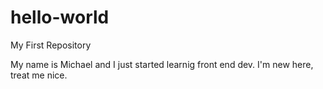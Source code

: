 # hello-world
My First Repository

My name is Michael and I just started learnig front end dev.
I'm new here, treat me nice.
